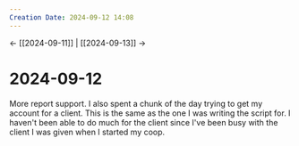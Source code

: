 ```yaml
---
Creation Date: 2024-09-12 14:08
---
```


<- [[2024-09-11]] | [[2024-09-13]]  ->

# 2024-09-12
More report support. I also spent a chunk of the day trying to get my account for a client. This is the same as the one I was writing the script for. I haven't been able to do much for the client since I've been busy with the client I was given when I started my coop. 